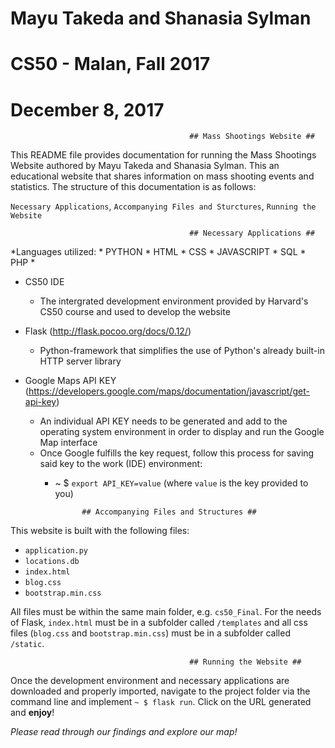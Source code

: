 # Mayu Takeda and Shanasia Sylman
# CS50 - Malan,  Fall 2017
# December 8, 2017

                                            ## Mass Shootings Website ##

This README file provides documentation for running the Mass Shootings Website authored by Mayu Takeda and Shanasia Sylman.
This an educational website that shares information on mass shooting events and statistics.
The structure of this documentation is as follows:

`Necessary Applications`,
`Accompanying Files and Sturctures`,
`Running the Website`


                                            ## Necessary Applications ##
*Languages utilized:
    * PYTHON
    * HTML
    * CSS
    * JAVASCRIPT
    * SQL
    * PHP *

* CS50 IDE
    * The intergrated development environment provided by Harvard's CS50 course and used to develop the website 

* Flask (http://flask.pocoo.org/docs/0.12/)
    * Python-framework that simplifies the use of Python's already built-in HTTP server library
    
* Google Maps API KEY (https://developers.google.com/maps/documentation/javascript/get-api-key)
    * An individual API KEY needs to be generated and add to the operating system environment in order to display and run the Google Map interface
    * Once Google fulfills the key request, follow this process for saving said key to the work (IDE) environment:
        * ~ $ `export API_KEY=value`
        (where `value` is the key provided to you)

                    ## Accompanying Files and Structures ##
This website is built with the following files:
* `application.py`
* `locations.db`
* `index.html`
* `blog.css`
* `bootstrap.min.css`

All files must be within the same main folder, e.g. `cs50_Final`. For the needs of Flask, `index.html` must be in a subfolder called `/templates` and all 
css files (`blog.css` and `bootstrap.min.css`) must be in a subfolder called `/static`.


                                            ## Running the Website ##
Once the development environment and necessary applications are downloaded and properly imported, navigate to the project folder via the command line and implement `~ $ flask run`. 
Click on the URL generated and __enjoy__! 

_Please read through our findings and explore our map!_